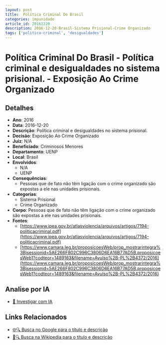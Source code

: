 ```yaml
---
layout: post
title:  Política Criminal Do Brasil
categories: impunidade
article_id: 20161220
description: 2016-12-20-Brasil-Sistema Prisional-Crime Organizado
tags: ['politica-criminal', 'desigualdades']
---
```


# Política Criminal Do Brasil - Política criminal e desigualdades no sistema prisional. - Exposição Ao Crime Organizado

## Detalhes
- **Ano**: 2016
- **Data**: 2016-12-20
- **Descrição**: Política criminal e desigualdades no sistema prisional.
- **Decisão**: Exposição Ao Crime Organizado
- **Juiz**: N/A
- **Beneficiado**: Criminosos Menores
- **Departamento**: UENP
- **Local**: Brasil
- **Envolvidos**:
  - N/A
  - UENP
- **Consequências**:
  - Pessoas que de fato não têm ligação com o crime organizado são expostas a ele nas unidades prisionais.
- **Categorias**:
  - Sistema Prisional
  - Crime Organizado
- **Corpo**: Pessoas que de fato não têm ligação com o crime organizado são expostas a ele nas unidades prisionais.
- **Fontes**:
  - [https://www.ipea.gov.br/atlasviolencia/arquivos/artigos/7194-politicacriminal.pdf](https://www.ipea.gov.br/atlasviolencia/arquivos/artigos/7194-politicacriminal.pdf)
  - [https://www.camara.leg.br/proposicoesWeb/prop_mostrarintegra%3Bjsessionid=5AE266F802C996C3806D6EA16B77AD5B.proposicoesWeb1?codteor=1489163&filename=Avulso%2B-PL%2B4372/2016](https://www.camara.leg.br/proposicoesWeb/prop_mostrarintegra%3Bjsessionid=5AE266F802C996C3806D6EA16B77AD5B.proposicoesWeb1?codteor=1489163&filename=Avulso%2B-PL%2B4372/2016)

## Analise por IA
- [🤖 Investigar com IA](https://www.perplexity.ai/search?q=%22decis%C3%B5es%20judiciais%20Brasil%22%20Pol%C3%ADtica%20Criminal%20Do%20Brasil%20Pol%C3%ADtica%20criminal%20e%20desigualdades%20no%20sistema%20prisional.%20Brasil%202016-12-20%20N/A%20Criminosos%20Menores)

## Links Relacionados
- [🌐🔍 Busca no Google para o título e descrição](https://www.google.com/search?q=%22decis%C3%B5es%20judiciais%20Brasil%22%20Pol%C3%ADtica%20Criminal%20Do%20Brasil%20Pol%C3%ADtica%20criminal%20e%20desigualdades%20no%20sistema%20prisional.%20Brasil%202016-12-20%20N/A%20Criminosos%20Menores)
- [📖🔍 Busca na Wikipedia para o título e descrição](https://pt.wikipedia.org/w/index.php?search=%22decis%C3%B5es%20judiciais%20Brasil%22%20Pol%C3%ADtica%20Criminal%20Do%20Brasil%20Pol%C3%ADtica%20criminal%20e%20desigualdades%20no%20sistema%20prisional.%20Brasil%202016-12-20%20N/A%20Criminosos%20Menores)

